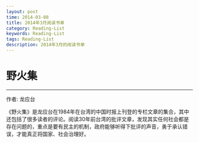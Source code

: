 ```yaml
---
layout: post
time: 2014-03-08
title: 2014年3月阅读书单
category: Reading-List
keywords: Reading-List
tags: Reading-List
description: 2014年3月的阅读书单
---
```


# 野火集

------------------

作者: 龙应台

《野火集》是龙应台在1984年在台湾的中国时报上刊登的专栏文章的集合，其中还包括了很多读者的评论。阅读30年前台湾的批评文章，发现其实任何社会都是存在问题的，重点是要有民主的机制，政府能够听得下批评的声音，勇于承认错误，才能真正将国家、社会治理好。
